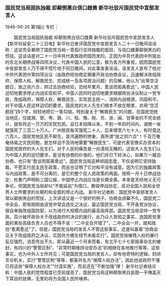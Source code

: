 ### 国民党当局固执独裁  却颠倒黑白信口雌黄  新华社驳斥国民党中宣部发言人

1946-06-26
第1版()
专栏：

　　国民党当局固执独裁
    却颠倒黑白信口雌黄
    新华社驳斥国民党中宣部发言人
    【新华社延安二十三日电】新华社记者评国民党中宣部发言人二十一日晚间谈话称：这谈完全暴陋了国民党当局一意孤行坚持独裁的面目，与信口雌黄颠倒黑白的惯技。这谈话是对二十一日中共代表致政府国而发的。正因为中共代表团中所提出的东北长期停战等四项决议，代表中国人民的公意，极为各方所重视，因而国民党中宣部发言人乃不得不慌忙地于同日晚间，对此事发表谈话。该发言人宣布了他对中共代表团中第四项议议（由政府经协商定期重开政治协商会议，迅速解决改组政府、保障人权、解救民生、完成统一及各项政治问题）的见解，他认为“此等空泛题日，放之则六合，照过去协商经验，恐经年累月，愈谈而距离愈远”，中国人民迫切地要求停止内战实现和平，中国人民同时迫切地要求根据政协决议制止一党专政，改组政府，保障人权，解救民生，实现民主统一，消除内战根源，巩固和平。对于中国人民这样迫切的要求，国民党的大人先生们根本不放在眼里，并用“空泛题目”四个字，轻轻地把它一笔勾销。特别是关于“解救民生”的问题，在国民党统治地区，仅就湘、鄂、粤、赣、川、桂、豫、皖、苏、浙、闽、甘等省的不完全统计，就有将近一万万的灾民饥民。自日本投降以来，不到一年的时间内，湖南一省就饿死了三百二十万人。广州居民每天饿死二十人，后来增至六七十人，有时竟达六百人。国民党地区民不聊生，哀鸿遍野的惨象，真所谓“放之则六合”！千百万奄奄待毙之灾民同胞，是怎样迫不及待地需要“解救民生”，可是代表官僚买办资本的国民党政府的大人先生们，对于人民的痛苦是一向漠视无睹的，这些大人先生们认为中国人民的迫切要求，是没有协商的价值的，他们并已下好决心，如果万一被迫协商，也只有“愈谈而距离愈远”。国民党当局这种顽固态度，不仅说明它坚持独裁，不愿实行民主民生政策，而且也证明了它对和平没有诚意。因为它的独裁政策与内战政策，是不可分离的，是它的整个反人民政策的两面。按照一月十日停战协定、杜鲁门声明和三国公报，中国停止内战应当是长期全面，本来是天经地义无可争论，但国民党当局却以“不能延岩”为借口，撕毁停战协定，反对全国人民和全世界人士所要求的长期的和全面的停止内战。
    新华社记者称：国民党中宣部发言人常以颠倒黑白的惯技，上次讲话又是一个很好的例子。协商会闭幕不久，国民党二中全会，即有刚刚由该党中常会选任之决议，最近国民党当局，不开各党派协议，擅自单独改组国防部，以为进行大规模内战的最高指挥部。国民党当局坚持一党专政。百计破坏政协关于改组政府的决议的施行，此乃众人皆知之事实，连国民党里面的某些高级负责人员也不得不说：“二中全会开错了”，二中全会一开，就和政协“愈离愈远”了。但是，国民党当局的发言人不管这些事实，还是叫嚣着“协商会议关于改组政府之决议，实因共方横生枝节未能实行”。国民党局摧残人权的暴行反应强烈，消息传出不久，即从最近一个月来而看，有北平七十七家报章杂志的被封，有四川的“警管区制”、“非常时期维持治安办法”的相继在各地推行等等，这些事实，也为中外人士所共见；可是国民党当局的发言人，却有他奇特的逻辑，封闭言论机关，实行“警管区制”等等，都美共名为“保障人权办法”，因此他说政府不懂已将这些“保障人权办法”“付请实施”，而且还在“不断加强”哩！
    新华社记者结论称：中国人民的觉悟程度已空前提高了，国民党当局这种颠倒黑白妄图一乎掩盖天下耳目的技俩，无里的将为全国人民所唾弃。
